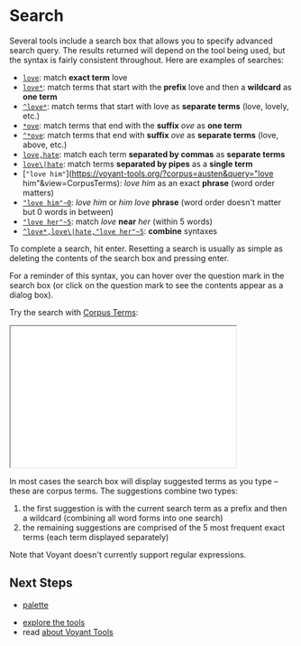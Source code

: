 # Search

Several tools include a search box that allows you to specify advanced search query. The results returned will depend on the tool being used, but the syntax is fairly consistent throughout. Here are examples of searches:

* [`love`](https://voyant-tools.org/?corpus=austen&query=love&view=CorpusTerms): match **exact term** love
* [`love*`](https://voyant-tools.org/?corpus=austen&query=love*&view=CorpusTerms): match terms that start with the **prefix** love and then a **wildcard** as **one term**
* [`^love*`](https://voyant-tools.org/?corpus=austen&query=^love*&view=CorpusTerms): match terms that start with love as **separate terms** (love, lovely, etc.)
* [`*ove`](https://voyant-tools.org/?corpus=austen&query=ove*&view=CorpusTerms): match terms that end with the **suffix** _ove_ as **one term**
* [`^*ove`](https://voyant-tools.org/?corpus=austen&query=^love*&view=CorpusTerms): match terms that end with **suffix** _ove_ as **separate terms** (love, above, etc.)
* [`love,hate`](https://voyant-tools.org/?corpus=austen&query=love,hate&view=CorpusTerms): match each term **separated by commas** as **separate terms**
* [`love\|hate`](https://voyant-tools.org/?corpus=austen&query=love\|hate&view=CorpusTerms): match terms **separated by pipes** as a **single term**
* [`"love him"`](https://voyant-tools.org/?corpus=austen&query="love him"&view=CorpusTerms): _love him_ as an exact **phrase** (word order matters)
* [`"love him"~0`](https://voyant-tools.org/?corpus=austen&query="love+him"~0&view=CorpusTerms): _love him_ or _him love_ **phrase** (word order doesn't matter but 0 words in between)
* [`"love her"~5`](https://voyant-tools.org/?corpus=austen&query="love+her"~5&view=CorpusTerms): match _love_ **near** _her_ (within 5 words)
* [`^love*,love\|hate,"love her"~5`](https://voyant-tools.org/?corpus=austen&query=^love*,hate\|love,"love+her"~5&view=CorpusTerms): **combine** syntaxes

To complete a search, hit enter. Resetting a search is usually as simple as deleting the contents of the search box and pressing enter.

For a reminder of this syntax, you can hover over the question mark in the search box (or click on the question mark to see the contents appear as a dialog box).

Try the search with [Corpus Terms](#!/guide/corpusterms):

<iframe src="../tool/CorpusTerms/?corpus=austen" style="width: 400px; height: 250px;"></iframe>

In most cases the search box will display suggested terms as you type – these are corpus terms. The suggestions combine two types:

1. the first suggestion is with the current search term as a prefix and then a wildcard (combining all word forms into one search)
1. the remaining suggestions are comprised of the 5 most frequent exact terms (each term displayed separately)

Note that Voyant doesn't currently support regular expressions.

## Next Steps

- [palette](#!/guide/palette)
* [explore the tools](#!/guide/tools)
* read [about Voyant Tools](#!/guide/about)